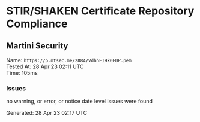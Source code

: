 # STIR/SHAKEN Certificate Repository Compliance

## Martini Security

Name: `https://p.mtsec.me/2884/VdhhFIHk0FDP.pem`\
Tested At: 28 Apr 23 02:11 UTC\
Time: 105ms

### Issues

no warning, or error, or notice date level issues were found

Generated: 28 Apr 23 02:17 UTC